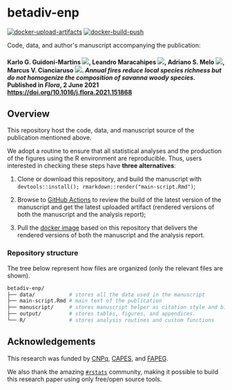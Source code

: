 # betadiv-enp

[![docker-upload-artifacts](https://github.com/kguidonimartins/betadiv-enp/actions/workflows/docker-upload-artifacts.yaml/badge.svg)](https://github.com/kguidonimartins/betadiv-enp/actions/workflows/docker-upload-artifacts.yaml)
[![docker-build-push](https://github.com/kguidonimartins/betadiv-enp/actions/workflows/docker-build-push.yaml/badge.svg)](https://github.com/kguidonimartins/betadiv-enp/actions/workflows/docker-build-push.yaml)

Code, data, and author's manuscript accompanying the publication:

#### Karlo G. Guidoni-Martins [![](https://orcid.org/sites/default/files/images/orcid_16x16.png)](https://orcid.org/0000-0002-8458-8467), Leandro Maracahipes [![](https://orcid.org/sites/default/files/images/orcid_16x16.png)](https://orcid.org/0000-0002-6148-3291), Adriano S. Melo [![](https://orcid.org/sites/default/files/images/orcid_16x16.png)](https://orcid.org/0000-0002-4695-2854), Marcus V. Cianciaruso [![](https://orcid.org/sites/default/files/images/orcid_16x16.png)](https://orcid.org/0000-0001-5866-5345). *Annual fires reduce local species richness but do not homogenize the composition of savanna woody species*.  Published in *Flora*, 2 June 2021 <https://doi.org/10.1016/j.flora.2021.151868>

## Overview

This repository host the code, data, and manuscript source of the publication mentioned above.

We adopt a routine to ensure that all statistical analyses and the production of the figures using the R environment are reproducible. Thus, users interested in checking these steps have **three alternatives**:

1. Clone or download this repository, and build the manuscript with `devtools::install(); rmarkdown::render("main-script.Rmd")`;

2. Browse to [GitHub Actions](https://github.com/kguidonimartins/betadiv-enp/actions) to review the build of the latest version of the manuscript and get the latest uploaded artifact (rendered versions of both the manuscript and the analysis report);

3. Pull the [docker image](https://hub.docker.com/r/kguidonimartins/betadiv-enp) based on this repository that delivers the rendered versions of both the manuscript and the analysis report.

### Repository structure

The tree below represent how files are organized (only the relevant files are shown).

```bash
betadiv-enp/
├── data/           # stores all the data used in the manuscript
├── main-script.Rmd # main text of the publication
├── manuscript/     # stores manuscript helper as citation style and bibliography
├── output/         # stores tables, figures, and appendices.
└── R/              # stores analysis routines and custom functions
```

## Acknowledgements

This research was funded by [CNPq](https://www.gov.br/cnpq/pt-br), [CAPES](https://www.gov.br/capes/pt-br), and [FAPEG](http://www.fapeg.go.gov.br/).

We also thank the amazing [`#rstats`](https://twitter.com/search?q=%23rstats&src=typed_query) community, making it possible to build this research paper using only free/open source tools.
